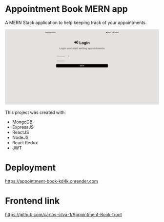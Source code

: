 # Appointment Book MERN app

A MERN Stack application to help keeping track of your appointments.

![Usage Example GIF](img/appointment-example.gif)

This project was created with:
* MongoDB
* ExpressJS
* ReactJS
* NodeJS
* React Redux
* JWT

# Deployment

https://appointment-book-kd4k.onrender.com

# Frontend link

https://github.com/carlos-silva-1/Appointment-Book-front
